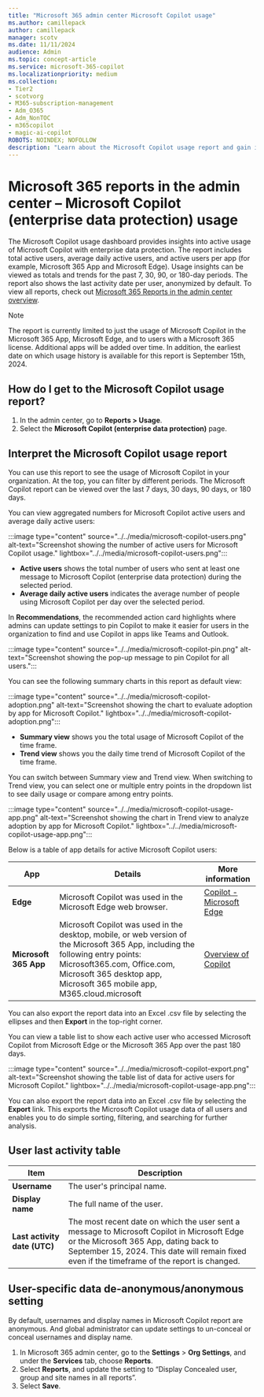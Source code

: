 ```yaml
---
title: "Microsoft 365 admin center Microsoft Copilot usage"
ms.author: camillepack
author: camillepack
manager: scotv
ms.date: 11/11/2024
audience: Admin
ms.topic: concept-article
ms.service: microsoft-365-copilot
ms.localizationpriority: medium
ms.collection: 
- Tier2
- scotvorg
- M365-subscription-management
- Adm_O365
- Adm_NonTOC
- m365copilot
- magic-ai-copilot
ROBOTS: NOINDEX; NOFOLLOW
description: "Learn about the Microsoft Copilot usage report and gain insights into the Microsoft Copilot activity in your organization."
---
```


# Microsoft 365 reports in the admin center – Microsoft Copilot (enterprise data protection) usage

The Microsoft Copilot usage dashboard provides insights into active usage of Microsoft Copilot with enterprise data protection. The report includes total active users, average daily active users, and active users per app (for example, Microsoft 365 App and Microsoft Edge). Usage insights can be viewed as totals and trends for the past 7, 30, 90, or 180-day periods. The report also shows the last activity date per user, anonymized by default. To view all reports, check out [Microsoft 365 Reports in the admin center overview](activity-reports.md).

> [!NOTE]
> The report is currently limited to just the usage of Microsoft Copilot in the Microsoft 365 App, Microsoft Edge, and to users with a Microsoft 365 license. Additional apps will be added over time. In addition, the earliest date on which usage history is available for this report is September 15th, 2024.

## How do I get to the Microsoft Copilot usage report?

1. In the admin center, go to **Reports > Usage**.
2. Select the **Microsoft Copilot (enterprise data protection)** page.

## Interpret the Microsoft Copilot usage report

You can use this report to see the usage of Microsoft Copilot in your organization. At the top, you can filter by different periods. The Microsoft Copilot report can be viewed over the last 7 days, 30 days, 90 days, or 180 days.

You can view aggregated numbers for Microsoft Copilot active users and average daily active users:

:::image type="content" source="../../media/microsoft-copilot-users.png" alt-text="Screenshot showing the number of active users for Microsoft Copilot usage." lightbox="../../media/microsoft-copilot-users.png":::

- **Active users** shows the total number of users who sent at least one message to Microsoft Copilot (enterprise data protection) during the selected period.
- **Average daily active users** indicates the average number of people using Microsoft Copilot per day over the selected period.

In **Recommendations**, the recommended action card highlights where admins can update settings to pin Copilot to make it easier for users in the organization to find and use Copilot in apps like Teams and Outlook.

:::image type="content" source="../../media/microsoft-copilot-pin.png" alt-text="Screenshot showing the pop-up message to pin Copilot for all users.":::

You can see the following summary charts in this report as default view:

:::image type="content" source="../../media/microsoft-copilot-adoption.png" alt-text="Screenshot showing the chart to evaluate adoption by app for Microsoft Copilot." lightbox="../../media/microsoft-copilot-adoption.png":::

- **Summary view** shows you the total usage of Microsoft Copilot of the time frame.
- **Trend view** shows you the daily time trend of Microsoft Copilot of the time frame.

You can switch between Summary view and Trend view. When switching to Trend view, you can select one or multiple entry points in the dropdown list to see daily usage or compare among entry points.

:::image type="content" source="../../media/microsoft-copilot-usage-app.png" alt-text="Screenshot showing the chart in Trend view to analyze adoption by app for Microsoft Copilot." lightbox="../../media/microsoft-copilot-usage-app.png":::

Below is a table of app details for active Microsoft Copilot users:

| App               | Details                                                                 | More information |
|-------------------|-------------------------------------------------------------------------|------------------|
| **Edge**          | Microsoft Copilot was used in the Microsoft Edge web browser.                     | [Copilot - Microsoft Edge](https://www.microsoft.com/edge/features/copilot) |
| **Microsoft 365 App** | Microsoft Copilot was used in the desktop, mobile, or web version of the Microsoft 365 App, including the following entry points: Microsoft365.com, Office.com, Microsoft 365 desktop app, Microsoft 365 mobile app, M365.cloud.microsoft | [Overview of Copilot](/copilot/overview) |

You can also export the report data into an Excel .csv file by selecting the ellipses and then **Export** in the top-right corner.

You can view a table list to show each active user who accessed Microsoft Copilot from Microsoft Edge or the Microsoft 365 App over the past 180 days.

:::image type="content" source="../../media/microsoft-copilot-export.png" alt-text="Screenshot showing the table list of data for active users for Microsoft Copilot." lightbox="../../media/microsoft-copilot-usage-app.png":::

You can also export the report data into an Excel .csv file by selecting the **Export** link. This exports the Microsoft Copilot usage data of all users and enables you to do simple sorting, filtering, and searching for further analysis.

## User last activity table

| Item                        | Description                                                                 |
|-----------------------------|-----------------------------------------------------------------------------|
| **Username**                | The user's principal name.                                                  |
| **Display name**            | The full name of the user.                                                  |
| **Last activity date (UTC)**| The most recent date on which the user sent a message to Microsoft Copilot in Microsoft Edge or the Microsoft 365 App, dating back to September 15, 2024. This date will remain fixed even if the timeframe of the report is changed. |

## User-specific data de-anonymous/anonymous setting

By default, usernames and display names in Microsoft Copilot report are anonymous. And global administrator can update settings to un-conceal or conceal usernames and display name.

1. In Microsoft 365 admin center, go to the **Settings** > **Org Settings**, and under the **Services** tab, choose **Reports**.
2. Select **Reports**, and update the setting to “Display Concealed user, group and site names in all reports”.
3. Select **Save**.
